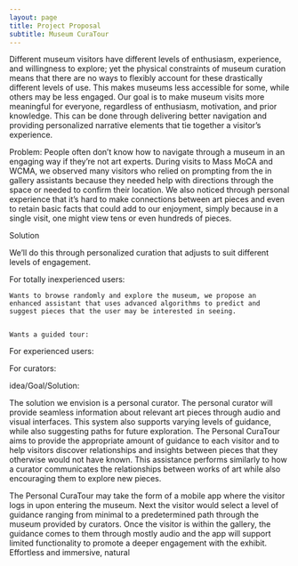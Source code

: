 ```yaml
---
layout: page
title: Project Proposal
subtitle: Museum CuraTour
---
```



Different museum visitors have different levels of enthusiasm, experience, and willingness to explore; yet the physical constraints of museum curation means that there are no ways to flexibly account for these drastically different levels of use. This makes museums less accessible for some, while others may be less engaged.  Our goal is to make museum visits more meaningful for everyone, regardless of enthusiasm, motivation, and prior knowledge. This can be done through delivering better navigation and providing personalized narrative elements that tie together a visitor’s experience.

Problem: 
People often don’t know how to navigate through a museum in an engaging way if they’re not art experts. During visits to Mass MoCA and WCMA, we observed many visitors who relied on prompting from the in gallery assistants because they needed help with directions through the space or needed to confirm their location. We also noticed through personal experience that it’s hard to make connections between art pieces and even to retain basic facts that could add to our enjoyment, simply because in a single visit, one might view tens or even hundreds of pieces.  


Solution

We’ll do this through personalized curation that adjusts to suit different levels of engagement.  

For totally inexperienced users:

	Wants to browse randomly and explore the museum, we propose an enhanced assistant that uses advanced algorithms to predict and suggest pieces that the user may be interested in seeing.  


	Wants a guided tour:

For experienced users:
	
	

For curators:

idea/Goal/Solution:

The solution we envision is a personal curator. The personal curator will provide seamless information about relevant art pieces through audio and visual interfaces. This system also supports varying levels of guidance, while also suggesting paths for future exploration. The Personal CuraTour aims to provide the appropriate amount of guidance to each visitor and to help visitors discover relationships and insights between pieces that they otherwise would not have known. This assistance performs similarly to how a curator communicates the relationships between works of art while also encouraging them to explore new pieces.  

The Personal CuraTour may take the form of a mobile app where the visitor logs in upon entering the museum. Next the visitor would select a level of guidance ranging from minimal to a predetermined path through the museum provided by curators. Once the visitor is within the gallery, the guidance comes to them through mostly audio and the app will support limited functionality to promote a deeper engagement with the exhibit. 
Effortless and immersive, natural
